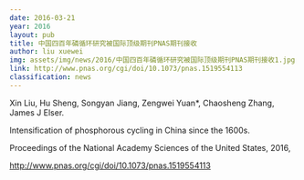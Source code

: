 ```yaml
---
date: 2016-03-21
year: 2016
layout: pub
title: 中国四百年磷循环研究被国际顶级期刊PNAS期刊接收
author: liu xuewei
img: assets/img/news/2016/中国四百年磷循环研究被国际顶级期刊PNAS期刊接收1.jpg
link: http://www.pnas.org/cgi/doi/10.1073/pnas.1519554113
classification: news
---
```


 Xin Liu, Hu Sheng, Songyan Jiang, Zengwei Yuan*, Chaosheng Zhang, James J Elser.

Intensification of phosphorous cycling in China since the 1600s.

Proceedings of the National Academy Sciences of the United States, 2016,

http://www.pnas.org/cgi/doi/10.1073/pnas.1519554113
